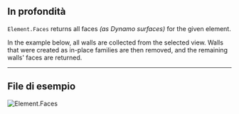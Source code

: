 ## In profondità
`Element.Faces` returns all faces _(as Dynamo surfaces)_ for the given element.

In the example below, all walls are collected from the selected view. Walls that were created as in-place families are then removed, and the remaining walls' faces are returned.

___
## File di esempio

![Element.Faces](./Revit.Elements.Element.Faces_img.jpg)
